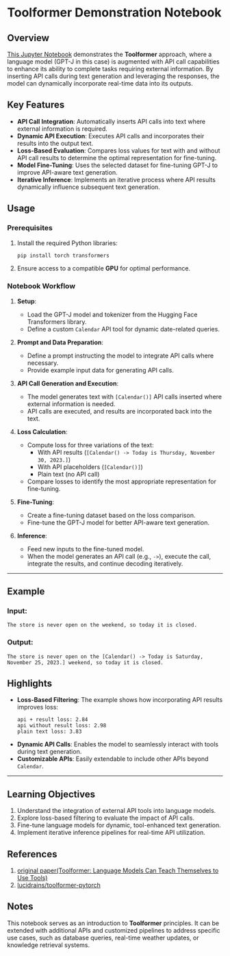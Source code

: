 # Toolformer Demonstration Notebook

## Overview  
[This Jupyter Notebook](https://github.com/limJhyeok/toolformer-experiment/blob/main/jupyter.ipynb) demonstrates the **Toolformer** approach, where a language model (GPT-J in this case) is augmented with API call capabilities to enhance its ability to complete tasks requiring external information. By inserting API calls during text generation and leveraging the responses, the model can dynamically incorporate real-time data into its outputs.

## Key Features  
- **API Call Integration**: Automatically inserts API calls into text where external information is required.  
- **Dynamic API Execution**: Executes API calls and incorporates their results into the output text.  
- **Loss-Based Evaluation**: Compares loss values for text with and without API call results to determine the optimal representation for fine-tuning.  
- **Model Fine-Tuning**: Uses the selected dataset for fine-tuning GPT-J to improve API-aware text generation.  
- **Iterative Inference**: Implements an iterative process where API results dynamically influence subsequent text generation.

## Usage  
### Prerequisites  
1. Install the required Python libraries:  
   ```bash
   pip install torch transformers
   ```
2. Ensure access to a compatible **GPU** for optimal performance.

### Notebook Workflow  
1. **Setup**:  
   - Load the GPT-J model and tokenizer from the Hugging Face Transformers library.  
   - Define a custom `Calendar` API tool for dynamic date-related queries.  

2. **Prompt and Data Preparation**:  
   - Define a prompt instructing the model to integrate API calls where necessary.  
   - Provide example input data for generating API calls.

3. **API Call Generation and Execution**:  
   - The model generates text with `[Calendar()]` API calls inserted where external information is needed.  
   - API calls are executed, and results are incorporated back into the text.

4. **Loss Calculation**:  
   - Compute loss for three variations of the text:
     - With API results (`[Calendar() -> Today is Thursday, November 30, 2023.]`)
     - With API placeholders (`[Calendar()]`)
     - Plain text (no API call)  
   - Compare losses to identify the most appropriate representation for fine-tuning.

5. **Fine-Tuning**:  
   - Create a fine-tuning dataset based on the loss comparison.  
   - Fine-tune the GPT-J model for better API-aware text generation.

6. **Inference**:  
   - Feed new inputs to the fine-tuned model.  
   - When the model generates an API call (e.g., `->`), execute the call, integrate the results, and continue decoding iteratively.

---

## Example  
### Input:  
```text
The store is never open on the weekend, so today it is closed.
```

### Output:  
```text
The store is never open on the [Calendar() -> Today is Saturday, November 25, 2023.] weekend, so today it is closed.
```

## Highlights  
- **Loss-Based Filtering**: The example shows how incorporating API results improves loss:  
  ```
  api + result loss: 2.84
  api without result loss: 2.98
  plain text loss: 3.83
  ```
- **Dynamic API Calls**: Enables the model to seamlessly interact with tools during text generation.  
- **Customizable APIs**: Easily extendable to include other APIs beyond `Calendar`.

---

## Learning Objectives  
1. Understand the integration of external API tools into language models.  
2. Explore loss-based filtering to evaluate the impact of API calls.  
3. Fine-tune language models for dynamic, tool-enhanced text generation.  
4. Implement iterative inference pipelines for real-time API utilization.

## References
1. [original paper(Toolformer: Language Models Can Teach Themselves to Use Tools)](https://arxiv.org/abs/2302.04761)
2. [lucidrains/toolformer-pytorch](https://github.com/lucidrains/toolformer-pytorch)

## Notes  
This notebook serves as an introduction to **Toolformer** principles. It can be extended with additional APIs and customized pipelines to address specific use cases, such as database queries, real-time weather updates, or knowledge retrieval systems.
